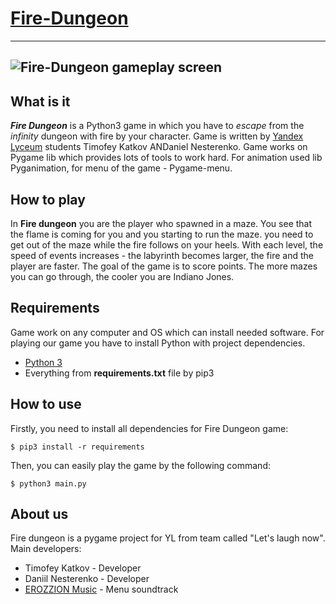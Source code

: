 # [Fire-Dungeon](https://github.com/hi-timofey/fire-dungeon)
---
![Fire-Dungeon gameplay screen](https://github.com/Hi-Timofey/Fire-Dungeon/blob/master/background.png?raw=true)
---

## What is it
***Fire Dungeon*** is a Python3 game in which you have to *escape* from the *infinity* dungeon with fire by your character. Game is written by [Yandex Lyceum](https://lyceum.yandex.ru/) students Timofey Katkov ANDaniel Nesterenko. Game works on Pygame lib which provides lots of tools to work hard. For animation used lib Pyganimation, for menu of the game - Pygame-menu.

## How to play
In **Fire dungeon** you are the player who spawned in a maze. You see that the flame is coming for you and you starting to run the maze. you need to get out of the maze while the fire follows on your heels. With each level, the speed of events increases - the labyrinth becomes larger, the fire and the player are faster. The goal of the game is to score points. The more mazes you can go through, the cooler you are Indiano Jones.

## Requirements
Game work on any computer and OS which can install needed software.
For playing our game you have to install Python with project dependencies. 
* [Python 3](https://python.org/)
* Everything from **requirements.txt** file by pip3

## How to use
Firstly, you need to install all dependencies for Fire Dungeon game:

    $ pip3 install -r requirements

Then, you can easily play the game by the following command:

    $ python3 main.py


## About us
Fire dungeon is a pygame project for YL from team called "Let's laugh now".
Main developers:
* Timofey Katkov - Developer
* Daniil Nesterenko - Developer
* [EROZZION Music](https://vk.com/erozzionmusic) - Menu soundtrack
